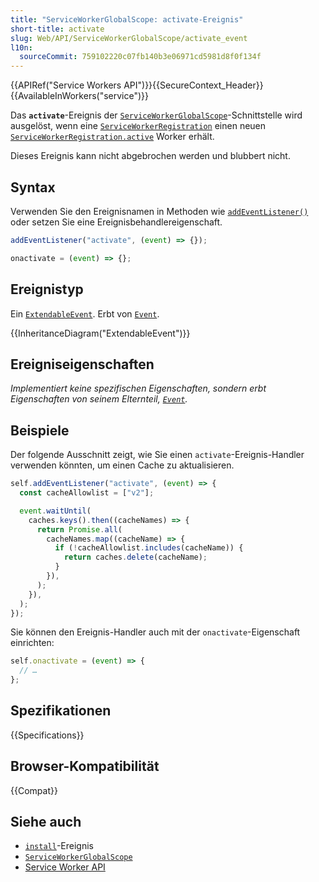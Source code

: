 ```yaml
---
title: "ServiceWorkerGlobalScope: activate-Ereignis"
short-title: activate
slug: Web/API/ServiceWorkerGlobalScope/activate_event
l10n:
  sourceCommit: 759102220c07fb140b3e06971cd5981d8f0f134f
---
```


{{APIRef("Service Workers API")}}{{SecureContext_Header}}{{AvailableInWorkers("service")}}

Das **`activate`**-Ereignis der [`ServiceWorkerGlobalScope`](/de/docs/Web/API/ServiceWorkerGlobalScope)-Schnittstelle wird ausgelöst, wenn eine [`ServiceWorkerRegistration`](/de/docs/Web/API/ServiceWorkerRegistration) einen neuen [`ServiceWorkerRegistration.active`](/de/docs/Web/API/ServiceWorkerRegistration/active) Worker erhält.

Dieses Ereignis kann nicht abgebrochen werden und blubbert nicht.

## Syntax

Verwenden Sie den Ereignisnamen in Methoden wie [`addEventListener()`](/de/docs/Web/API/EventTarget/addEventListener) oder setzen Sie eine Ereignisbehandlereigenschaft.

```js
addEventListener("activate", (event) => {});

onactivate = (event) => {};
```

## Ereignistyp

Ein [`ExtendableEvent`](/de/docs/Web/API/ExtendableEvent). Erbt von [`Event`](/de/docs/Web/API/Event).

{{InheritanceDiagram("ExtendableEvent")}}

## Ereigniseigenschaften

_Implementiert keine spezifischen Eigenschaften, sondern erbt Eigenschaften von seinem Elternteil, [`Event`](/de/docs/Web/API/Event)._

## Beispiele

Der folgende Ausschnitt zeigt, wie Sie einen `activate`-Ereignis-Handler verwenden könnten, um einen Cache zu aktualisieren.

```js
self.addEventListener("activate", (event) => {
  const cacheAllowlist = ["v2"];

  event.waitUntil(
    caches.keys().then((cacheNames) => {
      return Promise.all(
        cacheNames.map((cacheName) => {
          if (!cacheAllowlist.includes(cacheName)) {
            return caches.delete(cacheName);
          }
        }),
      );
    }),
  );
});
```

Sie können den Ereignis-Handler auch mit der `onactivate`-Eigenschaft einrichten:

```js
self.onactivate = (event) => {
  // …
};
```

## Spezifikationen

{{Specifications}}

## Browser-Kompatibilität

{{Compat}}

## Siehe auch

- [`install`](/de/docs/Web/API/ServiceWorkerGlobalScope/install_event)-Ereignis
- [`ServiceWorkerGlobalScope`](/de/docs/Web/API/ServiceWorkerGlobalScope)
- [Service Worker API](/de/docs/Web/API/Service_Worker_API)
